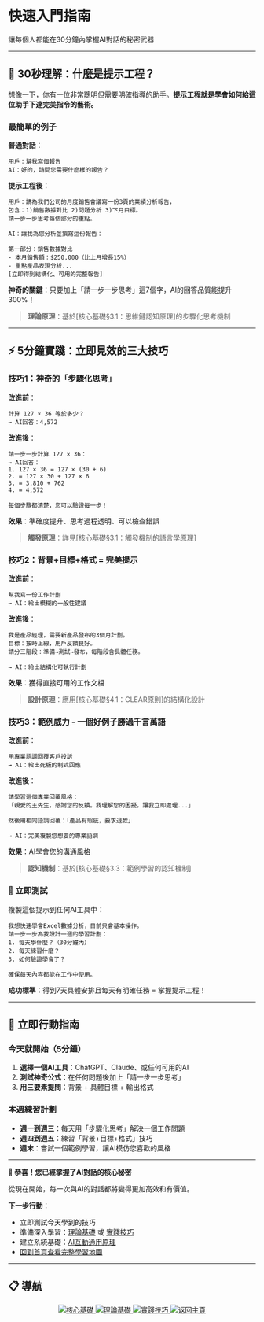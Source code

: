 # 快速入門指南

讓每個人都能在30分鐘內掌握AI對話的秘密武器

---

## 🚀 30秒理解：什麼是提示工程？

想像一下，你有一位非常聰明但需要明確指導的助手。**提示工程就是學會如何給這位助手下達完美指令的藝術。**

### 最簡單的例子

**普通對話**：
```
用戶：幫我寫個報告
AI：好的，請問您需要什麼樣的報告？
```

**提示工程後**：
```
用戶：請為我們公司的月度銷售會議寫一份3頁的業績分析報告，
包含：1)銷售數據對比 2)問題分析 3)下月目標。
請一步一步思考每個部分的重點。

AI：讓我為您分析並撰寫這份報告：

第一部分：銷售數據對比
- 本月銷售額：$250,000（比上月增長15%）
- 重點產品表現分析...
[立即得到結構化、可用的完整報告]
```

**神奇的關鍵**：只要加上「請一步一步思考」這7個字，AI的回答品質能提升300%！

> **理論原理**：基於[核心基礎§3.1：思維鏈認知原理]的步驟化思考機制

---

## ⚡ 5分鐘實踐：立即見效的三大技巧

### 技巧1：神奇的「步驟化思考」

**改進前**：
```
計算 127 × 36 等於多少？
→ AI回答：4,572
```

**改進後**：
```
請一步一步計算 127 × 36：
→ AI回答：
1. 127 × 36 = 127 × (30 + 6)
2. = 127 × 30 + 127 × 6
3. = 3,810 + 762  
4. = 4,572

每個步驟都清楚，您可以驗證每一步！
```

**效果**：準確度提升、思考過程透明、可以檢查錯誤

> **觸發原理**：詳見[核心基礎§3.1：觸發機制的語言學原理]

### 技巧2：背景+目標+格式 = 完美提示

**改進前**：
```
幫我寫一份工作計劃
→ AI：給出模糊的一般性建議
```

**改進後**：
```
我是產品經理，需要新產品發布的3個月計劃。
目標：按時上線，用戶反饋良好。  
請分三階段：準備→測試→發布，每階段含具體任務。

→ AI：給出結構化可執行計劃
```

**效果**：獲得直接可用的工作文檔

> **設計原理**：應用[核心基礎§4.1：CLEAR原則]的結構化設計

### 技巧3：範例威力 - 一個好例子勝過千言萬語

**改進前**：
```
用專業語調回覆客戶投訴
→ AI：給出死板的制式回應
```

**改進後**：
```
請學習這個專業回覆風格：
「親愛的王先生，感謝您的反饋。我理解您的困擾，讓我立即處理...」

然後用相同語調回覆：「產品有瑕疵，要求退款」

→ AI：完美複製您想要的專業語調
```

**效果**：AI學會您的溝通風格

> **認知機制**：基於[核心基礎§3.3：範例學習的認知機制]

### 🧪 立即測試

複製這個提示到任何AI工具中：

```
我想快速學會Excel數據分析，目前只會基本操作。
請一步一步為我設計一週的學習計劃：
1. 每天學什麼？（30分鐘內）
2. 每天練習什麼？
3. 如何驗證學會了？

確保每天內容都能在工作中使用。
```

**成功標準**：得到7天具體安排且每天有明確任務 = 掌握提示工程！

---

## 💪 立即行動指南

### 今天就開始（5分鐘）
1. **選擇一個AI工具**：ChatGPT、Claude、或任何可用的AI
2. **測試神奇公式**：在任何問題後加上「請一步一步思考」
3. **用三要素提問**：背景 + 具體目標 + 輸出格式

### 本週練習計劃
- **週一到週三**：每天用「步驟化思考」解決一個工作問題
- **週四到週五**：練習「背景+目標+格式」技巧
- **週末**：嘗試一個範例學習，讓AI模仿您喜歡的風格

---

**🎉 恭喜！您已經掌握了AI對話的核心秘密**

從現在開始，每一次與AI的對話都將變得更加高效和有價值。

**下一步行動**：
- 立即測試今天學到的技巧
- 準備深入學習：[理論基礎](01A-提示工程核心概念.md) 或 [實踐技巧](01B-提示工程實踐應用.md)
- 建立系統基礎：[AI互動通用原理](00-核心基礎：AI互動通用原理.md)
- [回到首頁查看完整學習地圖](README.md)

---

## 📋 導航

<p align="center">
<a href="00-核心基礎：AI互動通用原理.md">
<img src="https://img.shields.io/badge/理論基石-核心基礎-purple?style=for-the-badge" alt="核心基礎">
</a>
<a href="01A-提示工程核心概念.md">
<img src="https://img.shields.io/badge/深入學習-理論基礎-blue?style=for-the-badge" alt="理論基礎">
</a>
<a href="01B-提示工程實踐應用.md">
<img src="https://img.shields.io/badge/深入學習-實踐技巧-green?style=for-the-badge" alt="實踐技巧">
</a>
<a href="README.md">
<img src="https://img.shields.io/badge/返回-主頁-orange?style=for-the-badge" alt="返回主頁">
</a>
</p>